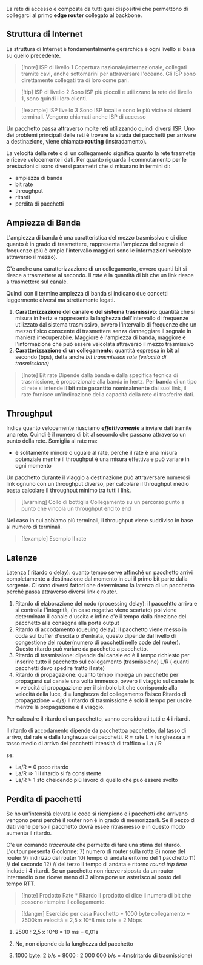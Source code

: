 La rete di accesso è composta da tutti quei dispositivi che permettono di collegarci al primo **edge router** collegato al backbone. 
## Struttura di Internet
La struttura di Internet è fondamentalmente gerarchica e ogni livello si basa su quello precedente.
>[!note] ISP di livello 1
Copertura nazionale/internazionale, collegati tramite cavi, anche sottomarini per attraversare l'oceano. Gli ISP sono direttamente  collegati tra di loro come pari.

>[!tip]  ISP di livello 2
Sono ISP più piccoli e utilizzano la rete del livello 1, sono quindi i loro clienti.

>[!example] ISP livello 3
>Sono ISP locali e sono le più vicine ai sistemi terminali.  Vengono chiamati anche ISP di accesso

Un pacchetto passa attraverso molte reti utilizzando quindi diversi ISP. Uno dei problemi principali delle reti è trovare la strada dei pacchetti per arrivare a destinazione, viene chiamato **routing** (instradamento).

La velocità della rete o di un collegamento significa quanto la rete trasmette e riceve velocemente i dati.
Per quanto riguarda il commutamento per le prestazioni ci sono diversi parametri che si misurano in termini di:
- ampiezza di banda
- bit rate
- throughput
- ritardi
- perdita di pacchetti
## Ampiezza di Banda
L'ampiezza di banda è una caratteristica del mezzo trasmissivo e ci dice quanto è in grado di trasmettere, rappresenta l'ampiezza del segnale di frequenze (più è ampio l'intervallo maggiori sono le informazioni veicolate attraverso il mezzo).

C'è anche una caratterizzazione di un collegamento, ovvero quanti bit si riesce a trasmettere al secondo. Il *rate* è la quantità di bit che un link riesce a trasmettere sul canale.

Quindi con il termine ampiezza di banda si indicano due concetti leggermente diversi ma strettamente legati.

1) **Caratterizzazione del canale o del sistema trasmissivo**: quantità che si misura in hertz e rappresenta la larghezza dell'intervallo di frequenze utilizzato dal sistema trasmissivo, ovvero l'intervallo di frequenze che un mezzo fisico conscente di trasmettere senza danneggiare il segnale in maniera irrecuperabile. Maggiore è l'ampiezza di banda, maggiore è l'informazione che può essere veicolata attraverso il mezzo trasmissivo
2) **Caratterizzazione di un collegamento**: quantità espressa in bit al secondo (bps), detta anche *bit transmission rate (velocità di trasmissione)*
>[!note] Bit rate
>Dipende dalla banda e dalla specifica tecnica di trasmissione, è proporzionale alla banda in hertz. Per **banda** di un tipo di rete si intende il **bit rate garantito nominalmente** dai suoi link, il rate fornisce un'indicazione della capacità della rete di trasferire dati.

## Throughput
Indica quanto velocemente riusciamo ***effettivamente*** a inviare dati tramite una rete. Quindi è il numero di bit al secondo che passano attraverso un punto della rete.
Somiglia al rate ma:
- è solitamente minore o uguale al rate, perché il rate è una misura potenziale mentre il throughput è una misura effettiva e può variare in ogni momento

Un pacchetto durante il viaggio a destinazione può attraversare numerosi link ognuno con un throughput diverso, per calcolare il throughput medio basta calcolare il throughput minimo tra tutti i link.
>[!warning] Collo di bottiglia
>Collegamento su un percorso punto a punto che vincola un throughput end to end

Nel caso in cui abbiamo più terminali, il throughput viene suddiviso in base al numero di terminali.
>[!example] Esempio
>Il rate 

## Latenze
Latenza ( ritardo o delay): quanto tempo serve affinché un pacchetto arrivi completamente a destinazione dal momento in cui il primo bit parte dalla sorgente. Ci sono diversi fattori che determinano la latenza di un pacchetto perché passa attraverso diversi link e router.
1) Ritardo di elaborazione del nodo (processing delay): il paccehtto arriva e si controlla l'integrità, (in caso negativo viene scartato) poi viene determinato il canale d'uscita e infine c'è il tempo dalla ricezione del pacchetto alla consegna alla porta output
2) Ritardo di accodamento (queuing delay): il pacchetto viene messo in coda sul buffer d'uscita o d'entrata, questo dipende dal livello di congestione del router(numero di pacchetti nelle code del router). Questo ritardo può variare da pacchetto a pacchetto.
3) Ritardo di trasmissione: dipende dal canale ed è il tempo richiesto per inserire tutto il pacchetto sul collegamento (trasmissione) L/R ( quanti pacchetti devo spedire fratto il rate)
4) Ritardo di propagazione:  quanto tempo impiega un pacchetto per propagarsi sul canale una volta immesso, ovvero il viaggio sul canale (s = velocità di propagazione per il simbolo bit che corrisponde alla velocità della luce, d = lunghezza del collegamento fisisco Ritardo di propagazione = d/s)
Il ritardo di trasmissione è solo il tempo per uscire mentre la propagazione è il viaggio.

Per calcoalre il ritardo di un pacchetto, vanno considerati tutti e 4 i ritardi.

Il ritardo di accodamento dipende da pacchettoa pacchetto, dal tasso di arrivo, dal rate e dalla lunghezza dei pacchetti.
R = rate
L = lunghezza
a = tasso medio di arrivo dei pacchetti
intensità di traffico =  La / R

se:
- La/R = 0 poco ritardo
- La/R => 1 il ritardo si fa consistente
- La/R > 1 sto cheidendo più lavoro di quello che può essere svolto

## Perdita di pacchetti
Se ho un'intensità elevata le code si riempiono e i pacchetti che arrivano vengono persi perchè il router non è in grado di memorizzarli. Se il pezzo di dati viene perso il pacchetto dovrà essee ritrasmesso e in questo modo aumenta il ritardo.


C'è un comando *traceroute* che permette di fare una stima del ritardo.
L'outpur presenta 6 colonne:
7) numero di router sulla rotta
8) nome del router
9) indirizzo del router
10) tempo di andata eritorno del 1 pacchetto
11) // del secondo
12) // del terzo
Il tempo di andata e ritorno *round trip time* include i 4 ritardi. Se un pacchetto non riceve rsiposta da un router intermedio o ne riceve meno di 3 allora pone un asterisco al posto del tempo RTT.

>[!note] Prodotto Rate * Ritardo
>Il prodotto ci dice il numero di bit che possono riempire il collegamento.

>[!danger] Esercizio per casa
>Pacchetto = 1000 byte
>collegamento = 2500km
>velocità = 2,5 x 10^8 m/s
>rate = 2 Mbps
1) 2500 : 2,5 x 10^8 = 10 ms = 0,01s

2) No, non dipende dalla lunghezza del pacchetto

3) 1000 byte: 2 b/s = 8000 : 2 000 000 b/s = 4ms(ritardo di trasmissione)




 
